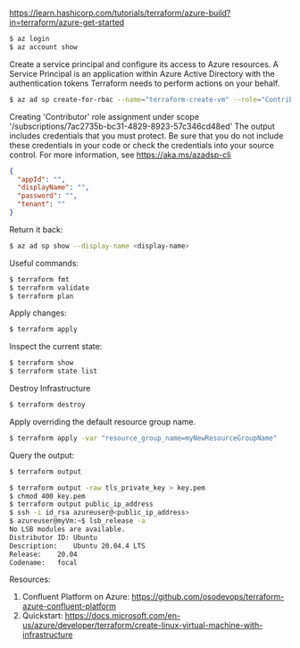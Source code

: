 https://learn.hashicorp.com/tutorials/terraform/azure-build?in=terraform/azure-get-started

```bash
$ az login
$ az account show
```

Create a service principal and configure its access to Azure resources.
A Service Principal is an application within Azure Active Directory with the authentication tokens Terraform needs to perform actions on your behalf.

```bash
$ az ad sp create-for-rbac --name="terraform-create-vm" --role="Contributor" --scopes="/subscriptions/<SUBSCRIPTION_ID>"
```

Creating 'Contributor' role assignment under scope '/subscriptions/7ac2735b-bc31-4829-8923-57c346cd48ed'
The output includes credentials that you must protect. Be sure that you do not include these credentials in your code or check the credentials into your source control. For more information, see https://aka.ms/azadsp-cli

```json
{
  "appId": "",
  "displayName": "",
  "password": "",
  "tenant": ""
}
```

Return it back:

```bash
$ az ad sp show --display-name <display-name>
```


Useful commands:

```bash
$ terraform fmt
$ terraform validate
$ terraform plan
```

Apply changes:

```bash
$ terraform apply
```

Inspect the current state:

```bash
$ terraform show
$ terraform state list
```

Destroy Infrastructure

```bash
$ terraform destroy
```

Apply overriding the default resource group name.

```bash
$ terraform apply -var "resource_group_name=myNewResourceGroupName"
```

Query the output:

```bash
$ terraform output
```

```bash
$ terraform output -raw tls_private_key > key.pem
$ chmod 400 key.pem
$ terraform output public_ip_address
$ ssh -i id_rsa azureuser@<public_ip_address>
$ azureuser@myVm:~$ lsb_release -a
No LSB modules are available.
Distributor ID:	Ubuntu
Description:	Ubuntu 20.04.4 LTS
Release:	20.04
Codename:	focal
```


Resources:
1. Confluent Platform on Azure: https://github.com/osodevops/terraform-azure-confluent-platform
2. Quickstart: https://docs.microsoft.com/en-us/azure/developer/terraform/create-linux-virtual-machine-with-infrastructure


